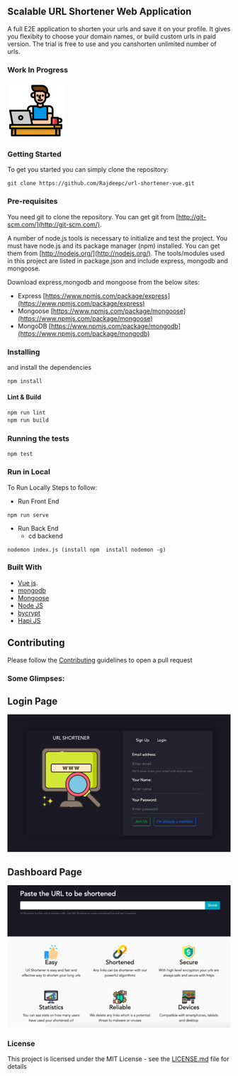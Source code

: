 ## Scalable URL Shortener Web Application

A full E2E application to shorten your urls and save it on your profile. It gives you flexibity to choose your domain names, or build custom urls in paid version. The trial is free to use and you canshorten unlimited number of urls.

### Work In Progress
![WIP](./github/student.png)

### Getting Started
To get you started you can simply clone the repository:

```
git clone https://github.com/Rajdeepc/url-shortener-vue.git
```

### Pre-requisites
You need git to clone the repository. You can get git from
[http://git-scm.com/](http://git-scm.com/).

A number of node.js tools is necessary to initialize and test the project. You must have node.js and its package manager (npm) installed. You can get them from  [http://nodejs.org/](http://nodejs.org/). The tools/modules used in this project are listed in package.json and include express, mongodb and mongoose.

Download express,mongodb and mongoose from the below sites:
 - Express [https://www.npmjs.com/package/express](https://www.npmjs.com/package/express)
 - Mongoose [https://www.npmjs.com/package/mongoose](https://www.npmjs.com/package/mongoose)
 - MongoDB [https://www.npmjs.com/package/mongodb](https://www.npmjs.com/package/mongodb)

### Installing

and install the dependencies
```
npm install
```

#### Lint & Build

```sh
npm run lint
npm run build
```

### Running the tests
```
npm test
```

### Run in Local

To Run Locally Steps to follow:

* Run Front End
```
npm run serve
```

* Run Back End
    - cd backend
```
nodemon index.js (install npm  install nodemon -g)
```

### Built With

* [Vue js](https://github.com/facebook/vue/).
* [mongodb](https://github.com/mongodb/mongo)
* [Mongoose](https://github.com/Automattic/mongoose)
* [Node JS](https://nodejs.org/en/)
* [bycrypt](https://github.com/kelektiv/node.bcrypt.js/)
* [Hapi JS](https://github.com/hapijs/hapi)


## Contributing

Please follow the [Contributing](./github/CONTRIBUTING.md) guidelines to open a pull request

### Some Glimpses:

## Login Page
![Home Page](./github/loginurlpng.png)

## Dashboard Page
![Dashboard Page](./github/urldash.png)



### License

This project is licensed under the MIT License - see the [LICENSE.md](./github/LICENSE.md) file for details
